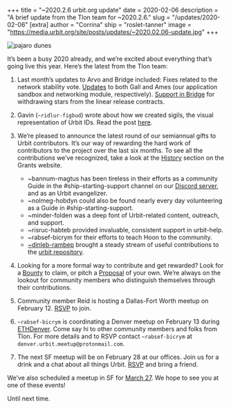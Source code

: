 +++
title = "~2020.2.6 urbit.org update"
date = 2020-02-06
description = "A brief update from the Tlon team for ~2020.2.6."
slug = "/updates/2020-02-06"
[extra]
author = "Corrina"
ship = "roslet-tanner"
image = "https://media.urbit.org/site/posts/updates/~2020.02.06-update.jpg"
+++

![pajaro dunes](https://media.urbit.org/site/posts/updates/~2020.02.06-update.jpg)

It’s been a busy 2020 already, and we’re excited about everything that’s going live this year. Here’s the latest from the Tlon team:

1. Last month’s updates to Arvo and Bridge included:
Fixes related to the network stability vote.
[Updates](https://github.com/urbit/urbit/pull/1996) to both Gall and Ames (our application sandbox and networking module, respectively).
[Support in Bridge](https://github.com/urbit/bridge/pull/335) for withdrawing stars from the linear release contracts.
 
2. Gavin (`~ridlur-figbud`) wrote about how we created sigils, the visual representation of Urbit IDs. Read the post [here](https://urbit.org/blog/creating-sigils/). 

3. We’re pleased to announce the latest round of our semiannual gifts to Urbit contributors. It’s our way of rewarding the hard work of contributors to the project over the last six months. To see all the contributions we’ve recognized, take a look at the [History](https://grants.urbit.org/history) section on the Grants website.
    - ~bannum-magtus has been tireless in their efforts as a community Guide in the #ship-starting-support channel on our [Discord server](https://discord.gg/C9ENTt3), and as an Urbit evangelizer.
    - ~nolmeg-hobdyn could also be found nearly every day volunteering as a Guide in #ship-starting-support.
    - ~minder-folden was a deep font of Urbit-related content, outreach, and support.
    - ~risruc-habteb provided invaluable, consistent support in urbit-help.
    - ~rabsef-bicrym for their efforts to teach Hoon to the community.
    - [~dinleb-rambep](https://github.com/pkova) brought a steady stream of useful contributions to the [urbit repository](https://github.com/urbit/urbit/pulls?utf8=%E2%9C%93&q=author%3Apkova). 

4. Looking for a more formal way to contribute and get rewarded? Look for a [Bounty](https://grants.urbit.org/bounties) to claim, or pitch a [Proposal](https://grants.urbit.org/proposals) of your own. We’re always on the lookout for community members who distinguish themselves through their contributions. 

5. Community member Reid is hosting a Dallas-Fort Worth meetup on February 12. [RSVP](https://www.meetup.com/Urbit-DFW/events/268194997/?rv=ea1_v2&_xtd=gatlbWFpbF9jbGlja9oAJGUwMGVjNGVmLTM3YTMtNDI1Yy05MDY1LTMyZGNiZjIxNDc2MA) to join.
 
6. `~rabsef-bicrym` is coordinating a Denver meetup on February 13 during [ETHDenver](https://www.ethdenver.com/). Come say hi to other community members and folks from Tlon. For more details and to RSVP contact `~rabsef-bicrym` at `denver.urbit.meetup@protonmail.com`.
 
7. The next SF meetup will be on February 28 at our offices. Join us for a drink and a chat about all things Urbit. [RSVP](https://www.meetup.com/urbit-sf/events/268519069/?rv=co1&_xtd=gatlbWFpbF9jbGlja9oAJDYzNTAyYWNhLTBlYWQtNDAwNC1iODNlLTljMDk0NzQyNTE3NQ) and bring a friend. 
 
We’ve also scheduled a meetup in SF for [March 27](https://www.meetup.com/urbit-sf/events/268519156/). We hope to see you at one of these events!
 
Until next time.